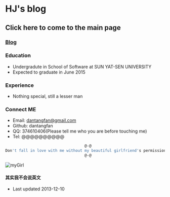 HJ's blog
=========
## Click here to come to the main page
### [Blog](http://dantangfan.github.io/blog)

### Education
* Undergradute in School of Software at SUN YAT-SEN UNIVERSITY
* Expected to graduate in June 2015

### Experience
* Nothing special, still a lesser man

### Connect ME
* Email: dantangfan@gmail.com
* Github: dantangfan
* QQ: 374610406(Please tell me who you are before touching me)
* Tel: @@@@@@@@@@

```bash
                                   @-@
Don't fall in love with me without my beautiful girlfriend's permission.
                                   @-@
```
![myGirl](https://dantangfan/dantangfan.github.com/images/homepage/myGirl.png)

#### 其实我不会说英文
* Last updated 2013-12-10
